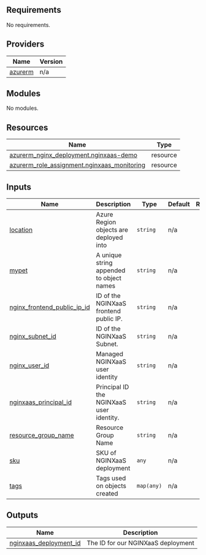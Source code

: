 <!-- BEGIN_TF_DOCS -->
## Requirements

No requirements.

## Providers

| Name | Version |
|------|---------|
| <a name="provider_azurerm"></a> [azurerm](#provider\_azurerm) | n/a |

## Modules

No modules.

## Resources

| Name | Type |
|------|------|
| [azurerm_nginx_deployment.nginxaas-demo](https://registry.terraform.io/providers/hashicorp/azurerm/latest/docs/resources/nginx_deployment) | resource |
| [azurerm_role_assignment.nginxaas_monitoring](https://registry.terraform.io/providers/hashicorp/azurerm/latest/docs/resources/role_assignment) | resource |

## Inputs

| Name | Description | Type | Default | Required |
|------|-------------|------|---------|:--------:|
| <a name="input_location"></a> [location](#input\_location) | Azure Region objects are deployed into | `string` | n/a | yes |
| <a name="input_mypet"></a> [mypet](#input\_mypet) | A unique string appended to object names | `string` | n/a | yes |
| <a name="input_nginx_frontend_public_ip_id"></a> [nginx\_frontend\_public\_ip\_id](#input\_nginx\_frontend\_public\_ip\_id) | ID of the NGINXaaS frontend public IP. | `string` | n/a | yes |
| <a name="input_nginx_subnet_id"></a> [nginx\_subnet\_id](#input\_nginx\_subnet\_id) | ID of the NGINXaaS Subnet. | `string` | n/a | yes |
| <a name="input_nginx_user_id"></a> [nginx\_user\_id](#input\_nginx\_user\_id) | Managed NGINXaaS user identity | `string` | n/a | yes |
| <a name="input_nginxaas_principal_id"></a> [nginxaas\_principal\_id](#input\_nginxaas\_principal\_id) | Principal ID the NGINXaaS user identity. | `string` | n/a | yes |
| <a name="input_resource_group_name"></a> [resource\_group\_name](#input\_resource\_group\_name) | Resource Group Name | `string` | n/a | yes |
| <a name="input_sku"></a> [sku](#input\_sku) | SKU of NGINXaaS deployment | `any` | n/a | yes |
| <a name="input_tags"></a> [tags](#input\_tags) | Tags used on objects created | `map(any)` | n/a | yes |

## Outputs

| Name | Description |
|------|-------------|
| <a name="output_nginxaas_deployment_id"></a> [nginxaas\_deployment\_id](#output\_nginxaas\_deployment\_id) | The ID for our NGINXaaS deployment |
<!-- END_TF_DOCS -->
